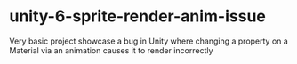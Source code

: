 # unity-6-sprite-render-anim-issue
Very basic project showcase a bug in Unity where changing a property on a Material via an animation causes it to render incorrectly
